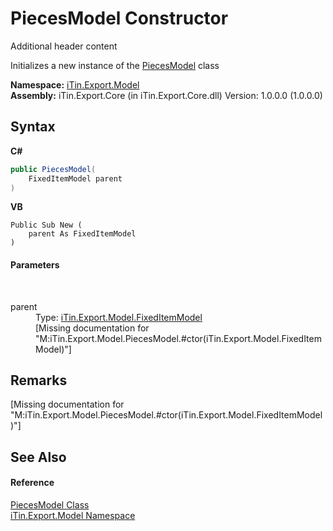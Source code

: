# PiecesModel Constructor 
Additional header content 

Initializes a new instance of the <a href="cc26cd36-7336-c8d7-a10c-62ea6560a304">PiecesModel</a> class

**Namespace:**&nbsp;<a href="ef57ffcc-e95e-b212-5a46-9aa6f5a3511f">iTin.Export.Model</a><br />**Assembly:**&nbsp;iTin.Export.Core (in iTin.Export.Core.dll) Version: 1.0.0.0 (1.0.0.0)

## Syntax

**C#**<br />
``` C#
public PiecesModel(
	FixedItemModel parent
)
```

**VB**<br />
``` VB
Public Sub New ( 
	parent As FixedItemModel
)
```


#### Parameters
&nbsp;<dl><dt>parent</dt><dd>Type: <a href="bb73ebda-8ef9-06b7-7a9e-53204c5cac11">iTin.Export.Model.FixedItemModel</a><br />\[Missing <param name="parent"/> documentation for "M:iTin.Export.Model.PiecesModel.#ctor(iTin.Export.Model.FixedItemModel)"\]</dd></dl>

## Remarks
\[Missing <remarks> documentation for "M:iTin.Export.Model.PiecesModel.#ctor(iTin.Export.Model.FixedItemModel)"\]

## See Also


#### Reference
<a href="cc26cd36-7336-c8d7-a10c-62ea6560a304">PiecesModel Class</a><br /><a href="ef57ffcc-e95e-b212-5a46-9aa6f5a3511f">iTin.Export.Model Namespace</a><br />